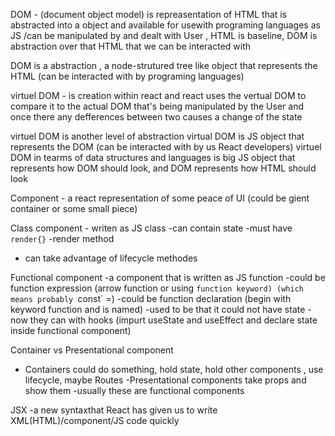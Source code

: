 DOM - (document object model) is repreasentation of HTML that is abstracted  into  a object and available for usewith programing languages as JS /can be manipulated by  and dealt with User , HTML is baseline, DOM is abstraction over that HTML that we can be interacted with 

DOM is a abstraction , a node-strutured tree like object that represents the HTML (can be interacted with by programing languages)

virtuel DOM - is creation within react and react uses the vertual DOM to compare it to the actual DOM that's being manipulated by the User and once there any defferences between two causes a change of the state 

virtuel DOM is another level of abstraction 
virtual DOM is JS object that represents the DOM (can be interacted with by us React developers)
virtuel DOM in tearms of data structures and languages is big JS object that represents how DOM should look, and DOM represents how HTML should look

Component - a react representation of some peace of UI (could be gient container or some small piece)

Class component - writen as JS class 
-can contain state
-must have `render{}` -render method
- can take advantage of lifecycle methodes

Functional component
-a component that is written as JS function
-could be  function expression (arrow function or using `function keyword) (which means probably `const` =) 
-could be function declaration (begin with keyword function and is named)
-used to be that it could not have state - now they can with hooks (impurt useState and useEffect and declare state inside functional component)

Container vs Presentational component
- Containers could do something, hold state, hold other components , use lifecycle, maybe Routes
-Presentational components take props and show them -usually these are functional components

JSX
-a new syntaxthat React has given us to write XML(HTML)/component/JS code quickly
<SomeComponent props={theProps}/>
